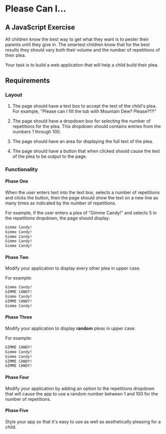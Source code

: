 # Please Can I...

## A JavaScript Exercise

All children know the best way to get what they want is to pester their parents until they give in. The smartest children know that for the best results they should vary both their volume and the number of repetitions of their plea.

Your task is to build a web application that will help a child build their plea.

## Requirements

### Layout

1. The page should have a text box to accept the text of the child's plea. For example, "Please can I fill the tub with Mountain Dew? Please?!?!"

1. The page should have a dropdown box for selecting the number of repetitions for the plea. This dropdown should contains entries from the numbers 1 through 100.

1. The page should have an area for displaying the full text of the plea.

1. The page should have a button that when clicked should cause the text of the plea to be output to the page.

### Functionality

#### Phase One

 When the user enters text into the text box, selects a number of repetitions and clicks the button, then the page should show the text on a new line as many times as indicated by the number of repetitions.

For example, if the user enters a plea of "Gimme Candy!" and selects 5 in the repetitions dropdown, the page should display:

```html
Gimme Candy!
Gimme Candy!
Gimme Candy!
Gimme Candy!
Gimme Candy!
```

#### Phase Two

Modify your application to display every other plea in upper case.

For example:

```html
Gimme Candy!
GIMME CANDY!
Gimme Candy!
GIMME CANDY!
Gimme Candy!
```

#### Phase Three

Modify your application to display **random** pleas in upper case.

For example:

```html
GIMME CANDY!
Gimme Candy!
Gimme Candy!
GIMME CANDY!
GIMME CANDY!
```

#### Phase Four

Modify your application by adding an option to the repetitions dropdown that will cause the app to use a random number between 1 and 100 for the number of repetitions.

#### Phase Five

Style your app so that it's easy to use as well as aesthetically pleasing for a child.